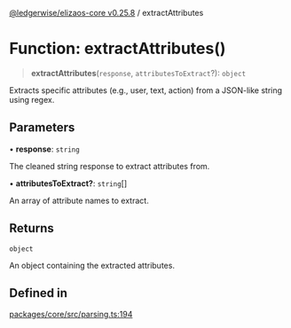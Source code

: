 [@ledgerwise/elizaos-core v0.25.8](../index.md) / extractAttributes

# Function: extractAttributes()

> **extractAttributes**(`response`, `attributesToExtract`?): `object`

Extracts specific attributes (e.g., user, text, action) from a JSON-like string using regex.

## Parameters

• **response**: `string`

The cleaned string response to extract attributes from.

• **attributesToExtract?**: `string`[]

An array of attribute names to extract.

## Returns

`object`

An object containing the extracted attributes.

## Defined in

[packages/core/src/parsing.ts:194](https://github.com/elizaOS/eliza/blob/main/packages/core/src/parsing.ts#L194)
